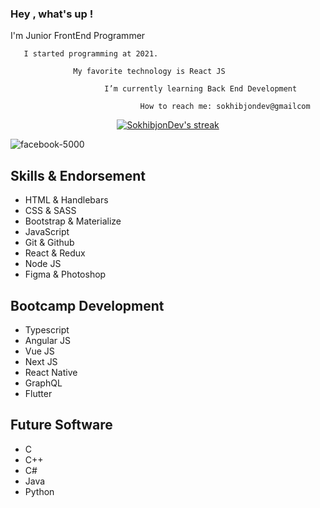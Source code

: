 ### Hey , what's up !

I'm Junior FrontEnd Programmer

       I started programming at 2021.
       
                  My favorite technology is React JS
               
                         I’m currently learning Back End Development
                      
                                 How to reach me: sokhibjondev@gmailcom

<p align="center">
    <a href="https://github.com/SokhibjonDev/github-readme-streak-stats">
        <img title="Get streak stats for your profile at git.io/streak-stats" alt="SokhibjonDev's streak" src="https://github-readme-streak-stats.herokuapp.com/?user=SokhibjonDev&theme=black-ice&hide_border=true&stroke=0000&background=060A0CD0"/>
    </a>
</p>

![facebook-5000](https://user-images.githubusercontent.com/110424000/182250542-576c4aec-c02d-4aab-b26c-9402f98575d9.jpg)

## Skills & Endorsement

* HTML & Handlebars
* CSS & SASS
* Bootstrap & Materialize
* JavaScript
* Git & Github
* React & Redux
* Node JS
* Figma & Photoshop

## Bootcamp Development   
* Typescript
* Angular JS
* Vue JS
* Next JS
* React Native
* GraphQL
* Flutter
## Future Software
* C
* C++
* C#
* Java 
* Python
